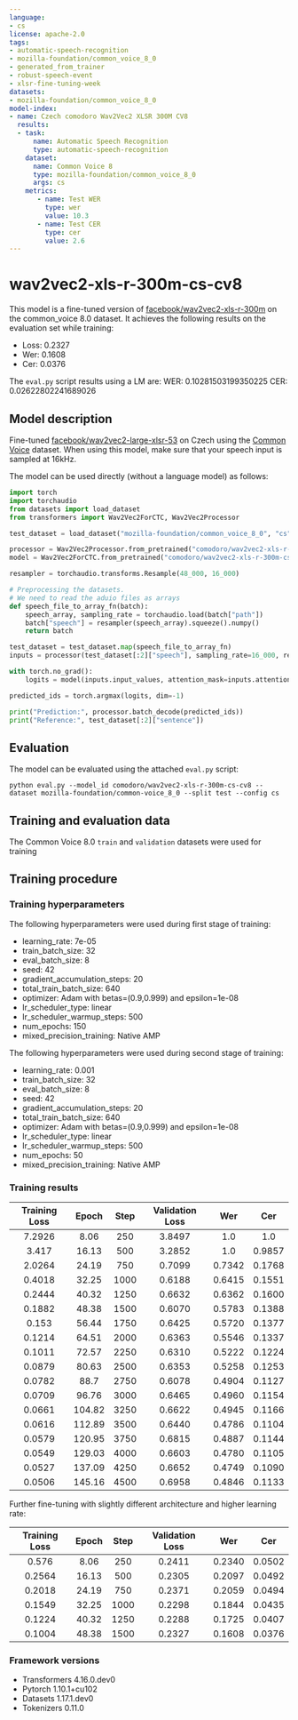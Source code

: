 ```yaml
---
language:
- cs
license: apache-2.0
tags:
- automatic-speech-recognition
- mozilla-foundation/common_voice_8_0
- generated_from_trainer
- robust-speech-event
- xlsr-fine-tuning-week
datasets:
- mozilla-foundation/common_voice_8_0
model-index:
- name: Czech comodoro Wav2Vec2 XLSR 300M CV8
  results:
  - task: 
      name: Automatic Speech Recognition 
      type: automatic-speech-recognition
    dataset:
      name: Common Voice 8
      type: mozilla-foundation/common_voice_8_0
      args: cs
    metrics:
       - name: Test WER
         type: wer
         value: 10.3
       - name: Test CER
         type: cer 
         value: 2.6
---
```

<!-- This model card has been generated automatically according to the information the Trainer had access to. You
should probably proofread and complete it, then remove this comment. -->

# wav2vec2-xls-r-300m-cs-cv8

This model is a fine-tuned version of [facebook/wav2vec2-xls-r-300m](https://huggingface.co/facebook/wav2vec2-xls-r-300m) on the common_voice 8.0 dataset.
It achieves the following results on the evaluation set while training:
- Loss: 0.2327
- Wer: 0.1608
- Cer: 0.0376

The `eval.py` script results using a LM are:
WER: 0.10281503199350225
CER: 0.02622802241689026

## Model description

Fine-tuned [facebook/wav2vec2-large-xlsr-53](https://huggingface.co/facebook/wav2vec2-large-xlsr-53) on Czech using the [Common Voice](https://huggingface.co/datasets/common_voice) dataset.
When using this model, make sure that your speech input is sampled at 16kHz.


The model can be used directly (without a language model) as follows:

```python
import torch
import torchaudio
from datasets import load_dataset
from transformers import Wav2Vec2ForCTC, Wav2Vec2Processor

test_dataset = load_dataset("mozilla-foundation/common_voice_8_0", "cs", split="test[:2%]")

processor = Wav2Vec2Processor.from_pretrained("comodoro/wav2vec2-xls-r-300m-cs-cv8")
model = Wav2Vec2ForCTC.from_pretrained("comodoro/wav2vec2-xls-r-300m-cs-cv8")

resampler = torchaudio.transforms.Resample(48_000, 16_000)

# Preprocessing the datasets.
# We need to read the aduio files as arrays
def speech_file_to_array_fn(batch):
	speech_array, sampling_rate = torchaudio.load(batch["path"])
	batch["speech"] = resampler(speech_array).squeeze().numpy()
	return batch

test_dataset = test_dataset.map(speech_file_to_array_fn)
inputs = processor(test_dataset[:2]["speech"], sampling_rate=16_000, return_tensors="pt", padding=True)

with torch.no_grad():
	logits = model(inputs.input_values, attention_mask=inputs.attention_mask).logits

predicted_ids = torch.argmax(logits, dim=-1)

print("Prediction:", processor.batch_decode(predicted_ids))
print("Reference:", test_dataset[:2]["sentence"])
```

## Evaluation

The model can be evaluated using the attached `eval.py` script:
```
python eval.py --model_id comodoro/wav2vec2-xls-r-300m-cs-cv8 --dataset mozilla-foundation/common-voice_8_0 --split test --config cs
```

## Training and evaluation data

The Common Voice 8.0 `train` and `validation` datasets were used for training

## Training procedure

### Training hyperparameters

The following hyperparameters were used during first stage of training:

- learning_rate: 7e-05
- train_batch_size: 32
- eval_batch_size: 8
- seed: 42
- gradient_accumulation_steps: 20
- total_train_batch_size: 640
- optimizer: Adam with betas=(0.9,0.999) and epsilon=1e-08
- lr_scheduler_type: linear
- lr_scheduler_warmup_steps: 500
- num_epochs: 150
- mixed_precision_training: Native AMP

The following hyperparameters were used during second stage of training:

- learning_rate: 0.001
- train_batch_size: 32
- eval_batch_size: 8
- seed: 42
- gradient_accumulation_steps: 20
- total_train_batch_size: 640
- optimizer: Adam with betas=(0.9,0.999) and epsilon=1e-08
- lr_scheduler_type: linear
- lr_scheduler_warmup_steps: 500
- num_epochs: 50
- mixed_precision_training: Native AMP

### Training results

| Training Loss | Epoch  | Step | Validation Loss | Wer    | Cer    |
|:-------------:|:------:|:----:|:---------------:|:------:|:------:|
| 7.2926        | 8.06   | 250  | 3.8497          | 1.0    | 1.0    |
| 3.417         | 16.13  | 500  | 3.2852          | 1.0    | 0.9857 |
| 2.0264        | 24.19  | 750  | 0.7099          | 0.7342 | 0.1768 |
| 0.4018        | 32.25  | 1000 | 0.6188          | 0.6415 | 0.1551 |
| 0.2444        | 40.32  | 1250 | 0.6632          | 0.6362 | 0.1600 |
| 0.1882        | 48.38  | 1500 | 0.6070          | 0.5783 | 0.1388 |
| 0.153         | 56.44  | 1750 | 0.6425          | 0.5720 | 0.1377 |
| 0.1214        | 64.51  | 2000 | 0.6363          | 0.5546 | 0.1337 |
| 0.1011        | 72.57  | 2250 | 0.6310          | 0.5222 | 0.1224 |
| 0.0879        | 80.63  | 2500 | 0.6353          | 0.5258 | 0.1253 |
| 0.0782        | 88.7   | 2750 | 0.6078          | 0.4904 | 0.1127 |
| 0.0709        | 96.76  | 3000 | 0.6465          | 0.4960 | 0.1154 |
| 0.0661        | 104.82 | 3250 | 0.6622          | 0.4945 | 0.1166 |
| 0.0616        | 112.89 | 3500 | 0.6440          | 0.4786 | 0.1104 |
| 0.0579        | 120.95 | 3750 | 0.6815          | 0.4887 | 0.1144 |
| 0.0549        | 129.03 | 4000 | 0.6603          | 0.4780 | 0.1105 |
| 0.0527        | 137.09 | 4250 | 0.6652          | 0.4749 | 0.1090 |
| 0.0506        | 145.16 | 4500 | 0.6958          | 0.4846 | 0.1133 |

Further fine-tuning with slightly different architecture and higher learning rate:

| Training Loss | Epoch | Step | Validation Loss | Wer    | Cer    |
|:-------------:|:-----:|:----:|:---------------:|:------:|:------:|
| 0.576         | 8.06  | 250  | 0.2411          | 0.2340 | 0.0502 |
| 0.2564        | 16.13 | 500  | 0.2305          | 0.2097 | 0.0492 |
| 0.2018        | 24.19 | 750  | 0.2371          | 0.2059 | 0.0494 |
| 0.1549        | 32.25 | 1000 | 0.2298          | 0.1844 | 0.0435 |
| 0.1224        | 40.32 | 1250 | 0.2288          | 0.1725 | 0.0407 |
| 0.1004        | 48.38 | 1500 | 0.2327          | 0.1608 | 0.0376 |


### Framework versions

- Transformers 4.16.0.dev0
- Pytorch 1.10.1+cu102
- Datasets 1.17.1.dev0
- Tokenizers 0.11.0
